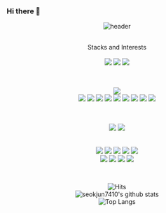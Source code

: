 ### Hi there 👋

<div align="center">

  ![header](https://capsule-render.vercel.app/api?type=Cylinder&color=f6f8fa&text=gatong)
  
</div>

<br>
   <div align="center"> Stacks and Interests </div><br>
<div align="center">
      
  <img src="https://img.shields.io/badge/intellij-232F3E?style=for-the-badge&logo=intellijidea&logoColor=white">
  <img src="https://img.shields.io/badge/github-232F3E?style=for-the-badge&logo=github&logoColor=white"> 
  <img src="https://img.shields.io/badge/gradle-232F3E?style=for-the-badge&logo=gradle&logoColor=white">
  <br>
    
  <br><br>
  <img src="https://img.shields.io/badge/aws-232F3E?style=for-the-badge&logo=amazonaws&logoColor=white">
<br>
<img src="https://img.shields.io/badge/ec2-232F3E?style=for-the-badge&logo=amazonec2&logoColor=white"> 
  <img src="https://img.shields.io/badge/lambda-232F3E?style=for-the-badge&logo=awslambda&logoColor=white"> 
  <img src="https://img.shields.io/badge/s3-232F3E?style=for-the-badge&logo=amazons3&logoColor=white"> 
  <img src="https://img.shields.io/badge/rds-232F3E?style=for-the-badge&logo=amazonrds&logoColor=white"> 
  <img src="https://img.shields.io/badge/dynamodb-232F3E?style=for-the-badge&logo=amazondynamodb&logoColor=white"> 
  <img src="https://img.shields.io/badge/cloudwatch-232F3E?style=for-the-badge&logo=amazoncloudwatch&logoColor=white"> 
    <img src="https://img.shields.io/badge/ecs-232F3E?style=for-the-badge&logo=amazonecs&logoColor=white"> 
    <img src="https://img.shields.io/badge/eks-232F3E?style=for-the-badge&logo=amazoneks&logoColor=white"> 
      <img src="https://img.shields.io/badge/sqs-232F3E?style=for-the-badge&logo=amazonsqs&logoColor=white"> 
  
  <br><br>
   <img src="https://img.shields.io/badge/ubuntu-232F3E?style=for-the-badge&logo=ubuntu&logoColor=white">
  <img src="https://img.shields.io/badge/nginx-232F3E?style=for-the-badge&logo=nginx&logoColor=white">
  <br><br><br>
  <img src="https://img.shields.io/badge/JAVA-232F3E?style=for-the-badge&logo=java&logoColor=white"> 
  <img src="https://img.shields.io/badge/springboot-232F3E?style=for-the-badge&logo=springboot&logoColor=white">
  <img src="https://img.shields.io/badge/springsecurity-232F3E?style=for-the-badge&logo=springsecurity&logoColor=white">
  <img src="https://img.shields.io/badge/MySQL-232F3E?style=for-the-badge&logo=MySQL&logoColor=white"> 
  <img src="https://img.shields.io/badge/redis-232F3E?style=for-the-badge&logo=redis&logoColor=white">
  <br>
  <img src="https://img.shields.io/badge/docker-232F3E?style=for-the-badge&logo=docker&logoColor=white">
  <img src="https://img.shields.io/badge/kubernetes-232F3E?style=for-the-badge&logo=kubernetes&logoColor=white">
  <img src="https://img.shields.io/badge/rabbitmq-232F3E?style=for-the-badge&logo=rabbitmq&logoColor=white">
  <img src="https://img.shields.io/badge/apachekafka-232F3E?style=for-the-badge&logo=apachekafka&logoColor=white">
</div>
<br>
<div align="center">
  
  ![Hits](https://hits.seeyoufarm.com/api/count/incr/badge.svg?url=https%3A%2F%2Fgithub.com%2Fseokjun7410&count_bg=%2379C83D&title_bg=%23555555&icon=&icon_color=%23E7E7E7&title=hits&edge_flat=false)
<br>
![seokjun7410's github stats](https://github-readme-stats.vercel.app/api?username=seokjun7410&show_icons=true)
<br>
![Top Langs](https://github-readme-stats.vercel.app/api/top-langs/?username=seokjun7410)
</div>
